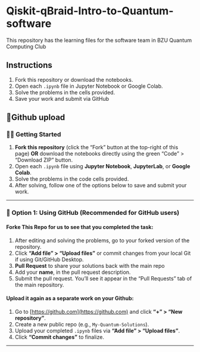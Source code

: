 # Qiskit-qBraid-Intro-to-Quantum-software
This repository has the learning files for the software team in BZU Quantum Computing Club 

## Instructions

1. Fork this repository or download the notebooks.
2. Open each `.ipynb` file in Jupyter Notebook or Google Colab.
3. Solve the problems in the cells provided.
4. Save your work and submit via GitHub 

## 📘Github upload

### 🧑‍💻 Getting Started
1. **Fork this repository** (click the “Fork” button at the top-right of this page) **OR** download the notebooks directly using the green “Code” > “Download ZIP” button.
2. Open each `.ipynb` file using **Jupyter Notebook**, **JupyterLab**, or **Google Colab**.
3. Solve the problems in the code cells provided.
4. After solving, follow one of the options below to save and submit your work.

---

### 📝 Option 1: Using GitHub (Recommended for GitHub users)

#### Forke This Repo for us to see that you completed the task:
1. After editing and solving the problems, go to your forked version of the repository.
2. Click **“Add file” > “Upload files”** or commit changes from your local Git if using Git/GitHub Desktop.
3.  **Pull Request** to share your solutions back with the main repo
4. Add your **name**, in the pull request description.
7. Submit the pull request. You’ll see it appear in the “Pull Requests” tab of the main repository.

#### Upload it again as a separate work on your Github:
1. Go to [https://github.com](https://github.com) and click **“+” > “New repository”**.
2. Create a new public repo (e.g., `My-Quantum-Solutions`).
3. Upload your completed `.ipynb` files via **“Add file” > “Upload files”**.
4. Click **“Commit changes”** to finalize.

---
